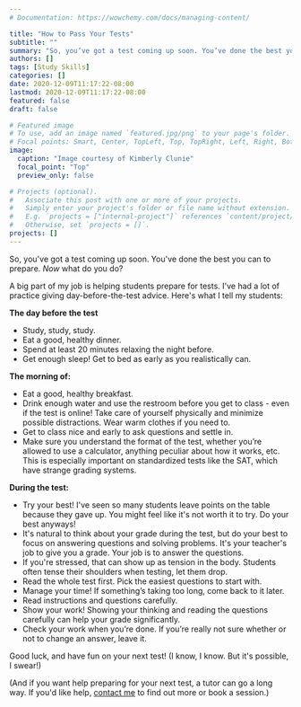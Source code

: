 ```yaml
---
# Documentation: https://wowchemy.com/docs/managing-content/

title: "How to Pass Your Tests"
subtitle: ""
summary: "So, you’ve got a test coming up soon. You’ve done the best you can to prepare. Now what do you do?"
authors: []
tags: [Study Skills]
categories: []
date: 2020-12-09T11:17:22-08:00
lastmod: 2020-12-09T11:17:22-08:00
featured: false
draft: false

# Featured image
# To use, add an image named `featured.jpg/png` to your page's folder.
# Focal points: Smart, Center, TopLeft, Top, TopRight, Left, Right, BottomLeft, Bottom, BottomRight.
image:
  caption: "Image courtesy of Kimberly Clunie"
  focal_point: "Top"
  preview_only: false

# Projects (optional).
#   Associate this post with one or more of your projects.
#   Simply enter your project's folder or file name without extension.
#   E.g. `projects = ["internal-project"]` references `content/project/deep-learning/index.md`.
#   Otherwise, set `projects = []`.
projects: []
---
```


So, you've got a test coming up soon. You've done the best you can to prepare. *Now* what do you do?

A big part of my job is helping students prepare for tests. I've had a lot of practice giving day-before-the-test advice. Here's what I tell my students:  

**The day before the test**

  * Study, study, study.
  * Eat a good, healthy dinner.
* Spend at least 20 minutes relaxing the night before.
* Get enough sleep! Get to bed as early as you realistically can.

**The morning of:**

* Eat a good, healthy breakfast.
* Drink enough water and use the restroom before you get to class - even if the test is online! Take care of yourself physically and minimize possible distractions. Wear warm clothes if you need to.
* Get to class nice and early to ask questions and settle in.
* Make sure you understand the format of the test, whether you’re allowed to use a calculator, anything peculiar about how it works, etc. This is especially important on standardized tests like the SAT, which have strange grading systems.

**During the test:**

* Try your best! I've seen so many students leave points on the table because they gave up. You might feel like it's not worth it to try. Do your best anyways!  
* It's natural to think about your grade during the test, but do your best to focus on answering questions and solving problems. It's your teacher's job to give you a grade. Your job is to answer the questions.  
* If you're stressed, that can show up as tension in the body. Students often tense their shoulders when testing, let them drop.
* Read the whole test first. Pick the easiest questions to start with.
* Manage your time! If something’s taking too long, come back to it later.
* Read instructions and questions carefully.
* Show your work! Showing your thinking and reading the questions carefully can help your grade significantly.
* Check your work when you’re done. If you’re really not sure whether or not to change an answer, leave it.

Good luck, and have fun on your next test!
(I know, I know. But it's possible, I swear!)


(And if you want help preparing for your next test, a tutor can go a long way. If you'd like help, [contact me](about/#contact) to find out more or book a session.)  
